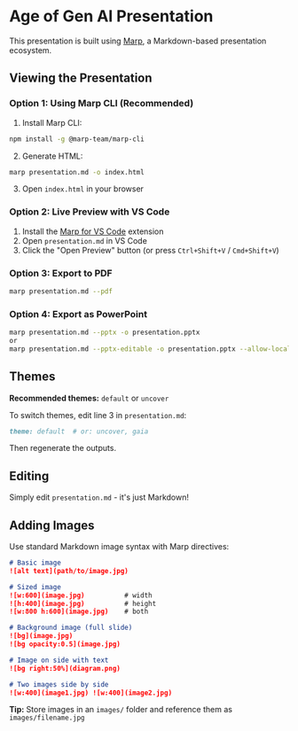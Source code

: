 # Age of Gen AI Presentation

This presentation is built using [Marp](https://marp.app/), a Markdown-based presentation ecosystem.

## Viewing the Presentation

### Option 1: Using Marp CLI (Recommended)

1. Install Marp CLI:
```bash
npm install -g @marp-team/marp-cli
```

2. Generate HTML:
```bash
marp presentation.md -o index.html
```

3. Open `index.html` in your browser

### Option 2: Live Preview with VS Code

1. Install the [Marp for VS Code](https://marketplace.visualstudio.com/items?itemName=marp-team.marp-vscode) extension
2. Open `presentation.md` in VS Code
3. Click the "Open Preview" button (or press `Ctrl+Shift+V` / `Cmd+Shift+V`)

### Option 3: Export to PDF

```bash
marp presentation.md --pdf
```
### Option 4: Export as PowerPoint

```bash
marp presentation.md --pptx -o presentation.pptx
or
marp presentation.md --pptx-editable -o presentation.pptx --allow-local-files
```

## Themes

**Recommended themes:** `default` or `uncover`

To switch themes, edit line 3 in `presentation.md`:
```markdown
theme: default  # or: uncover, gaia
```

Then regenerate the outputs.

## Editing

Simply edit `presentation.md` - it's just Markdown!

## Adding Images

Use standard Markdown image syntax with Marp directives:

```markdown
# Basic image
![alt text](path/to/image.jpg)

# Sized image
![w:600](image.jpg)          # width
![h:400](image.jpg)          # height
![w:800 h:600](image.jpg)    # both

# Background image (full slide)
![bg](image.jpg)
![bg opacity:0.5](image.jpg)

# Image on side with text
![bg right:50%](diagram.png)

# Two images side by side
![w:400](image1.jpg) ![w:400](image2.jpg)
```

**Tip:** Store images in an `images/` folder and reference them as `images/filename.jpg`
